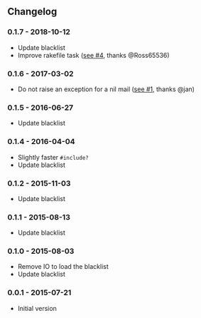 ## Changelog

### 0.1.7 - 2018-10-12

  * Update blacklist
  * Improve rakefile task ([see #4](https://github.com/oesgalha/disposable_mail/pull/4), thanks @Ross65536)

### 0.1.6 - 2017-03-02

  * Do not raise an exception for a nil mail ([see #1](https://github.com/oesgalha/disposable_mail/pull/1), thanks @jan)

### 0.1.5 - 2016-06-27

  * Update blacklist

### 0.1.4 - 2016-04-04

  * Slightly faster `#include?`
  * Update blacklist

### 0.1.2 - 2015-11-03

  * Update blacklist

### 0.1.1 - 2015-08-13

  * Update blacklist

### 0.1.0 - 2015-08-03

  * Remove IO to load the blacklist
  * Update blacklist

### 0.0.1 - 2015-07-21

  * Initial version

